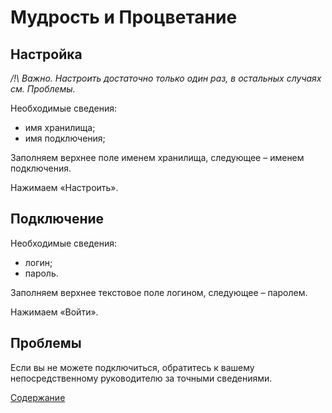 # Мудрость и Процветание

## Настройка

*/!\ Важно. Настроить достаточно только один раз, в остальных случаях см. Проблемы.*

Необходимые сведения:
-	имя хранилища;
-	имя подключения;

Заполняем верхнее поле именем хранилища, следующее – именем подключения.

Нажимаем «Настроить».

## Подключение

Необходимые сведения:
-	логин;
-	пароль.

Заполняем верхнее текстовое поле логином, следующее – паролем.

Нажимаем «Войти».

## Проблемы

Если вы не можете подключиться, обратитесь к вашему непосредственному руководителю за точными сведениями.

[Содержание](https://github.com/Alexxx180/Wisdom/blob/master/Instruction/Contents.md)
